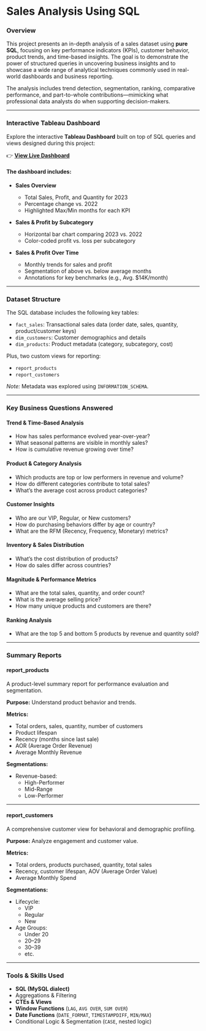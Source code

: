 #  Sales Analysis Using SQL

###  Overview

This project presents an in-depth analysis of a sales dataset using **pure SQL**, focusing on key performance indicators (KPIs), customer behavior, product trends, and time-based insights. The goal is to demonstrate the power of structured queries in uncovering business insights and to showcase a wide range of analytical techniques commonly used in real-world dashboards and business reporting.

The analysis includes trend detection, segmentation, ranking, comparative performance, and part-to-whole contributions—mimicking what professional data analysts do when supporting decision-makers.

---

###  Interactive Tableau Dashboard

Explore the interactive **Tableau Dashboard** built on top of SQL queries and views designed during this project:

👉 [**View Live Dashboard**](https://public.tableau.com/app/profile/kianaseraj/viz/SalesDashboard_17433614085850/SalesDashboard)

#### The dashboard includes:

- **Sales Overview**
  - Total Sales, Profit, and Quantity for 2023
  - Percentage change vs. 2022
  - Highlighted Max/Min months for each KPI

- **Sales & Profit by Subcategory**
  - Horizontal bar chart comparing 2023 vs. 2022
  - Color-coded profit vs. loss per subcategory

- **Sales & Profit Over Time**
  - Monthly trends for sales and profit
  - Segmentation of above vs. below average months
  - Annotations for key benchmarks (e.g., Avg. $14K/month)

---

###  Dataset Structure

The SQL database includes the following key tables:

- `fact_sales`: Transactional sales data (order date, sales, quantity, product/customer keys)
- `dim_customers`: Customer demographics and details
- `dim_products`: Product metadata (category, subcategory, cost)

Plus, two custom views for reporting:

- `report_products`
- `report_customers`

*Note:* Metadata was explored using `INFORMATION_SCHEMA`.

---

###  Key Business Questions Answered

####  **Trend & Time-Based Analysis**
- How has sales performance evolved year-over-year?
- What seasonal patterns are visible in monthly sales?
- How is cumulative revenue growing over time?

####  **Product & Category Analysis**
- Which products are top or low performers in revenue and volume?
- How do different categories contribute to total sales?
- What’s the average cost across product categories?

####  **Customer Insights**
- Who are our VIP, Regular, or New customers?
- How do purchasing behaviors differ by age or country?
- What are the RFM (Recency, Frequency, Monetary) metrics?

####  **Inventory & Sales Distribution**
- What’s the cost distribution of products?
- How do sales differ across countries?

####  **Magnitude & Performance Metrics**
- What are the total sales, quantity, and order count?
- What is the average selling price?
- How many unique products and customers are there?

####  **Ranking Analysis**
- What are the top 5 and bottom 5 products by revenue and quantity sold?

---

###  Summary Reports

#### **report_products**
A product-level summary report for performance evaluation and segmentation.

**Purpose:** Understand product behavior and trends.

**Metrics:**
- Total orders, sales, quantity, number of customers
- Product lifespan
- Recency (months since last sale)
- AOR (Average Order Revenue)
- Average Monthly Revenue

**Segmentations:**
- Revenue-based:
  - High-Performer
  - Mid-Range
  - Low-Performer

---

#### **report_customers**
A comprehensive customer view for behavioral and demographic profiling.

**Purpose:** Analyze engagement and customer value.

**Metrics:**
- Total orders, products purchased, quantity, total sales
- Recency, customer lifespan, AOV (Average Order Value)
- Average Monthly Spend

**Segmentations:**
- Lifecycle:
  - VIP
  - Regular
  - New
- Age Groups:
  - Under 20
  - 20–29
  - 30–39
  - etc.

---

###  Tools & Skills Used

- **SQL (MySQL dialect)**
- Aggregations & Filtering
- **CTEs & Views**
- **Window Functions** (`LAG`, `AVG OVER`, `SUM OVER`)
- **Date Functions** (`DATE_FORMAT`, `TIMESTAMPDIFF`, `MIN/MAX`)
- Conditional Logic & Segmentation (`CASE`, nested logic)
